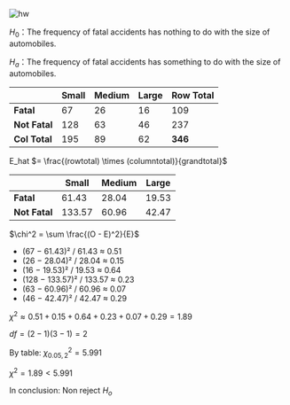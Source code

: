 
![hw](https://github.com/user-attachments/assets/46c86e3b-1076-438a-82aa-75bdaf15ea4a)



$H_0$：The frequency of fatal accidents has nothing to do with the size of automobiles.

$H_a$：The frequency of fatal accidents has something to do with the size of automobiles.




|               | Small | Medium | Large | Row Total |
| ------------- | ----- | ------ | ----- | --------- |
| **Fatal**     | 67    | 26     | 16    | 109       |
| **Not Fatal** | 128   | 63     | 46    | 237       |
| **Col Total** | 195   | 89     | 62    | **346**   |


E_hat $= \frac{(rowtotal) \times (columntotal)}{grandtotal}$
​


|               | Small  | Medium | Large |
| ------------- | ------ | ------ | ----- |
| **Fatal**     | 61.43  | 28.04  | 19.53 |
| **Not Fatal** | 133.57 | 60.96  | 42.47 |







$\chi^2 = \sum \frac{(O - E)^2}{E}$


* (67 − 61.43)² / 61.43 ≈ 0.51
* (26 − 28.04)² / 28.04 ≈ 0.15
* (16 − 19.53)² / 19.53 ≈ 0.64
* (128 − 133.57)² / 133.57 ≈ 0.23
* (63 − 60.96)² / 60.96 ≈ 0.07
* (46 − 42.47)² / 42.47 ≈ 0.29


$\chi^2 \approx 0.51 + 0.15 + 0.64 + 0.23 + 0.07 + 0.29 = 1.89$

 $df = (2-1)(3-1) = 2$

By table: $\chi^2_{0.05, 2} = 5.991$

$\chi^2 = 1.89 < 5.991$




In conclusion: Non reject $H_o$

